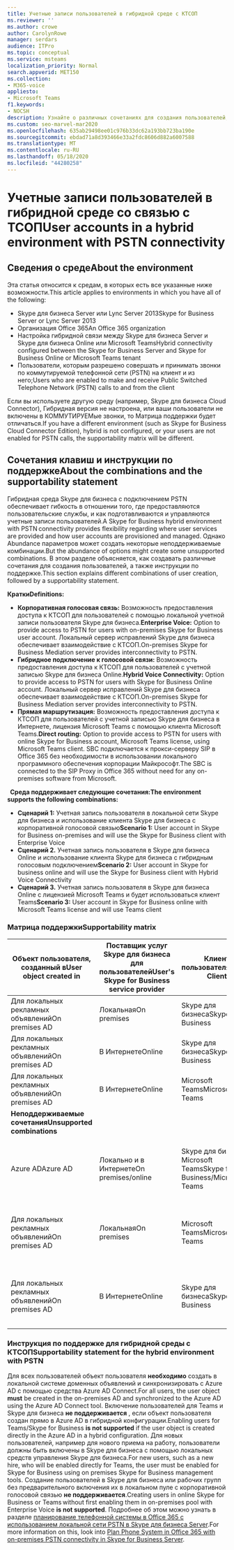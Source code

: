 ```yaml
---
title: Учетные записи пользователей в гибридной среде с КТСОП
ms.reviewer: ''
ms.author: crowe
author: CarolynRowe
manager: serdars
audience: ITPro
ms.topic: conceptual
ms.service: msteams
localization_priority: Normal
search.appverid: MET150
ms.collection:
- M365-voice
appliesto:
- Microsoft Teams
f1.keywords:
- NOCSH
description: Узнайте о различных сочетаниях для создания пользователей, а также о том, какие комбинации поддерживаются или не поддерживаются.
ms.custom: seo-marvel-mar2020
ms.openlocfilehash: 635ab29498ee01c976b33dc62a193bb723ba190e
ms.sourcegitcommit: ebdad71a8d393466e33a2fdc8606d882a6007588
ms.translationtype: MT
ms.contentlocale: ru-RU
ms.lasthandoff: 05/18/2020
ms.locfileid: "44280258"
---
```

# <a name="user-accounts-in-a-hybrid-environment-with-pstn-connectivity"></a><span data-ttu-id="fc81d-103">Учетные записи пользователей в гибридной среде со связью с ТСОП</span><span class="sxs-lookup"><span data-stu-id="fc81d-103">User accounts in a hybrid environment with PSTN connectivity</span></span>

## <a name="about-the-environment"></a><span data-ttu-id="fc81d-104">Сведения о среде</span><span class="sxs-lookup"><span data-stu-id="fc81d-104">About the environment</span></span>

<span data-ttu-id="fc81d-105">Эта статья относится к средам, в которых есть все указанные ниже возможности.</span><span class="sxs-lookup"><span data-stu-id="fc81d-105">This article applies to environments in which you have all of the following:</span></span> 
 
- <span data-ttu-id="fc81d-106">Skype для бизнеса Server или Lync Server 2013</span><span class="sxs-lookup"><span data-stu-id="fc81d-106">Skype for Business Server or Lync Server 2013</span></span> 
- <span data-ttu-id="fc81d-107">Организация Office 365</span><span class="sxs-lookup"><span data-stu-id="fc81d-107">An Office 365 organization</span></span> 
- <span data-ttu-id="fc81d-108">Настройка гибридной связи между Skype для бизнеса Server и Skype для бизнеса Online или Microsoft Teams</span><span class="sxs-lookup"><span data-stu-id="fc81d-108">Hybrid connectivity configured between the Skype for Business Server and Skype for Business Online or Microsoft Teams tenant</span></span> 
- <span data-ttu-id="fc81d-109">Пользователи, которым разрешено совершать и принимать звонки по коммутируемой телефонной сети (PSTN) на клиент и из него;</span><span class="sxs-lookup"><span data-stu-id="fc81d-109">Users who are enabled to make and receive Public Switched Telephone Network (PSTN) calls to and from the client</span></span>

 
<span data-ttu-id="fc81d-110">Если вы используете другую среду (например, Skype для бизнеса Cloud Connector), Гибридная версия не настроена, или ваши пользователи не включены в КОММУТИРУЕМые звонки, то Матрица поддержки будет отличаться.</span><span class="sxs-lookup"><span data-stu-id="fc81d-110">If you have a different environment (such as Skype for Business Cloud Connector Edition), hybrid is not configured, or your users are not enabled for PSTN calls, the supportability matrix will be different.</span></span>  

## <a name="about-the-combinations-and-the-supportability-statement"></a><span data-ttu-id="fc81d-111">Сочетания клавиш и инструкции по поддержке</span><span class="sxs-lookup"><span data-stu-id="fc81d-111">About the combinations and the supportability statement</span></span>  

<span data-ttu-id="fc81d-112">Гибридная среда Skype для бизнеса с подключением PSTN обеспечивает гибкость в отношении того, где предоставляются пользовательские службы, и как подготавливаются и управляются учетные записи пользователей.</span><span class="sxs-lookup"><span data-stu-id="fc81d-112">A Skype for Business hybrid environment with PSTN connectivity provides flexibility regarding where user services are provided and how user accounts are provisioned and managed.</span></span> <span data-ttu-id="fc81d-113">Однако Abundance параметров может создать некоторые неподдерживаемые комбинации.</span><span class="sxs-lookup"><span data-stu-id="fc81d-113">But the abundance of options might create some unsupported combinations.</span></span> <span data-ttu-id="fc81d-114">В этом разделе объясняется, как создавать различные сочетания для создания пользователей, а также инструкции по поддержке.</span><span class="sxs-lookup"><span data-stu-id="fc81d-114">This section explains different combinations of user creation, followed by a supportability statement.</span></span>


<span data-ttu-id="fc81d-115">**Кратки**</span><span class="sxs-lookup"><span data-stu-id="fc81d-115">**Definitions:**</span></span>   
- <span data-ttu-id="fc81d-116">**Корпоративная голосовая связь:** Возможность предоставления доступа к КТСОП для пользователей с помощью локальной учетной записи пользователя Skype для бизнеса.</span><span class="sxs-lookup"><span data-stu-id="fc81d-116">**Enterprise Voice:** Option to provide access to PSTN for users with on-premises Skype for Business user account.</span></span> <span data-ttu-id="fc81d-117">Локальный сервер исправлений Skype для бизнеса обеспечивает взаимодействие с КТСОП.</span><span class="sxs-lookup"><span data-stu-id="fc81d-117">On-premises Skype for Business Mediation server provides interconnectivity to PSTN.</span></span>  
- <span data-ttu-id="fc81d-118">**Гибридное подключение к голосовой связи:** Возможность предоставления доступа к КТСОП для пользователей с учетной записью Skype для бизнеса Online.</span><span class="sxs-lookup"><span data-stu-id="fc81d-118">**Hybrid Voice Connectivity:** Option to provide access to PSTN for users with Skype for Business Online account.</span></span> <span data-ttu-id="fc81d-119">Локальный сервер исправлений Skype для бизнеса обеспечивает взаимодействие с КТСОП.</span><span class="sxs-lookup"><span data-stu-id="fc81d-119">On-premises Skype for Business Mediation server provides interconnectivity to PSTN.</span></span> 
- <span data-ttu-id="fc81d-120">**Прямая маршрутизация:** Возможность предоставления доступа к КТСОП для пользователей с учетной записью Skype для бизнеса в Интернете, лицензия Microsoft Teams с помощью клиента Microsoft Teams.</span><span class="sxs-lookup"><span data-stu-id="fc81d-120">**Direct routing:** Option to provide access to PSTN for users with online Skype for Business account, Microsoft Teams license, using Microsoft Teams client.</span></span> <span data-ttu-id="fc81d-121">SBC подключается к прокси-серверу SIP в Office 365 без необходимости в использовании локального программного обеспечения корпорации Майкрософт.</span><span class="sxs-lookup"><span data-stu-id="fc81d-121">The SBC is connected to the SIP Proxy in Office 365 without need for any on-premises software from Microsoft.</span></span>

  
<span data-ttu-id="fc81d-122">**Среда поддерживает следующие сочетания:**</span><span class="sxs-lookup"><span data-stu-id="fc81d-122">**The environment supports the following combinations:**</span></span>
- <span data-ttu-id="fc81d-123">**Сценарий 1:** Учетная запись пользователя в локальной сети Skype для бизнеса и использование клиента Skype для бизнеса с корпоративной голосовой связью</span><span class="sxs-lookup"><span data-stu-id="fc81d-123">**Scenario 1:** User account in Skype for Business on-premises and will use the Skype for Business client with Enterprise Voice</span></span>
- <span data-ttu-id="fc81d-124">**Сценарий 2.** Учетная запись пользователя в Skype для бизнеса Online и использование клиента Skype для бизнеса с гибридным голосовым подключением</span><span class="sxs-lookup"><span data-stu-id="fc81d-124">**Scenario 2:** User account in Skype for business online and will use the Skype for Business client with Hybrid Voice Connectivity</span></span>
- <span data-ttu-id="fc81d-125">**Сценарий 3.** Учетная запись пользователя в Skype для бизнеса Online с лицензией Microsoft Teams и будет использоваться клиент Teams</span><span class="sxs-lookup"><span data-stu-id="fc81d-125">**Scenario 3:** User account in Skype for Business online with Microsoft Teams license and will use Teams client</span></span>
 
### <a name="supportability-matrix"></a><span data-ttu-id="fc81d-126">Матрица поддержки</span><span class="sxs-lookup"><span data-stu-id="fc81d-126">Supportability matrix</span></span>


|<span data-ttu-id="fc81d-127">**Объект пользователя, созданный в**</span><span class="sxs-lookup"><span data-stu-id="fc81d-127">**User object created in**</span></span>  |<span data-ttu-id="fc81d-128">**Поставщик услуг Skype для бизнеса для пользователей**</span><span class="sxs-lookup"><span data-stu-id="fc81d-128">**User's Skype for Business service provider**</span></span>|<span data-ttu-id="fc81d-129">**Клиент пользователя**</span><span class="sxs-lookup"><span data-stu-id="fc81d-129">**User's Client**</span></span>|<span data-ttu-id="fc81d-130">**Параметр голоса**</span><span class="sxs-lookup"><span data-stu-id="fc81d-130">**Voice option**</span></span>|<span data-ttu-id="fc81d-131">**Поддерживается**</span><span class="sxs-lookup"><span data-stu-id="fc81d-131">**Supported**</span></span>|
| ------------ | --------- | --------- | --------- | -------- |
|<span data-ttu-id="fc81d-132">Для локальных рекламных объявлений</span><span class="sxs-lookup"><span data-stu-id="fc81d-132">On premises AD</span></span>| <span data-ttu-id="fc81d-133">Локальная</span><span class="sxs-lookup"><span data-stu-id="fc81d-133">On premises</span></span> |<span data-ttu-id="fc81d-134">Skype для бизнеса</span><span class="sxs-lookup"><span data-stu-id="fc81d-134">Skype for Business</span></span>   | <span data-ttu-id="fc81d-135">Корпоративная голосовая связь</span><span class="sxs-lookup"><span data-stu-id="fc81d-135">Enterprise Voice</span></span>   |<span data-ttu-id="fc81d-136">Да</span><span class="sxs-lookup"><span data-stu-id="fc81d-136">Yes</span></span>|
|<span data-ttu-id="fc81d-137">Для локальных рекламных объявлений</span><span class="sxs-lookup"><span data-stu-id="fc81d-137">On premises AD</span></span>|<span data-ttu-id="fc81d-138">В Интернете</span><span class="sxs-lookup"><span data-stu-id="fc81d-138">Online</span></span>| <span data-ttu-id="fc81d-139">Skype для бизнеса</span><span class="sxs-lookup"><span data-stu-id="fc81d-139">Skype for Business</span></span>  | <span data-ttu-id="fc81d-140">Гибридная голосовая связь</span><span class="sxs-lookup"><span data-stu-id="fc81d-140">Hybrid Voice Connectivity</span></span>   |<span data-ttu-id="fc81d-141">Да</span><span class="sxs-lookup"><span data-stu-id="fc81d-141">Yes</span></span> |
|<span data-ttu-id="fc81d-142">Для локальных рекламных объявлений</span><span class="sxs-lookup"><span data-stu-id="fc81d-142">On premises AD</span></span>|<span data-ttu-id="fc81d-143">В Интернете</span><span class="sxs-lookup"><span data-stu-id="fc81d-143">Online</span></span> |<span data-ttu-id="fc81d-144">Microsoft Teams</span><span class="sxs-lookup"><span data-stu-id="fc81d-144">Microsoft Teams</span></span> |<span data-ttu-id="fc81d-145">Прямая маршрутизация</span><span class="sxs-lookup"><span data-stu-id="fc81d-145">Direct Routing</span></span>  |<span data-ttu-id="fc81d-146">Да</span><span class="sxs-lookup"><span data-stu-id="fc81d-146">Yes</span></span> |
|<span data-ttu-id="fc81d-147">**Неподдерживаемые сочетания**</span><span class="sxs-lookup"><span data-stu-id="fc81d-147">**Unsupported combinations**</span></span>    | |         |         |      |
|<span data-ttu-id="fc81d-148">Azure AD</span><span class="sxs-lookup"><span data-stu-id="fc81d-148">Azure AD</span></span>| <span data-ttu-id="fc81d-149">Локально и в Интернете</span><span class="sxs-lookup"><span data-stu-id="fc81d-149">On premises/online</span></span> | <span data-ttu-id="fc81d-150">Skype для бизнеса и Microsoft Teams</span><span class="sxs-lookup"><span data-stu-id="fc81d-150">Skype for Business/Microsoft Teams</span></span>|<span data-ttu-id="fc81d-151">Корпоративная Голосовая или гибридная голосовая связь/прямая маршрутизация</span><span class="sxs-lookup"><span data-stu-id="fc81d-151">Enterprise Voice/Hybrid Voice Connectivity/Direct Routing</span></span>  |<span data-ttu-id="fc81d-152">Нет, сначала необходимо создать объект пользователя в локальной системе рекламы</span><span class="sxs-lookup"><span data-stu-id="fc81d-152">No, user object MUST be created in on-premises AD first</span></span> |
|<span data-ttu-id="fc81d-153">Для локальных рекламных объявлений</span><span class="sxs-lookup"><span data-stu-id="fc81d-153">On premises AD</span></span>  |<span data-ttu-id="fc81d-154">Локальная</span><span class="sxs-lookup"><span data-stu-id="fc81d-154">On premises</span></span>| <span data-ttu-id="fc81d-155">Microsoft Teams</span><span class="sxs-lookup"><span data-stu-id="fc81d-155">Microsoft Teams</span></span>| <span data-ttu-id="fc81d-156">Корпоративная Голосовая или гибридная голосовая связь/прямая маршрутизация</span><span class="sxs-lookup"><span data-stu-id="fc81d-156">Enterprise Voice/Hybrid Voice Connectivity/Direct Routing</span></span>   |<span data-ttu-id="fc81d-157">Нет, клиент Microsoft Teams не поддерживается в локальной среде Skype для бизнеса</span><span class="sxs-lookup"><span data-stu-id="fc81d-157">No, Microsoft Teams client is not supported with on-premises Skype for Business</span></span> |     
|<span data-ttu-id="fc81d-158">Для локальных рекламных объявлений</span><span class="sxs-lookup"><span data-stu-id="fc81d-158">On premises AD</span></span>  |<span data-ttu-id="fc81d-159">В Интернете</span><span class="sxs-lookup"><span data-stu-id="fc81d-159">Online</span></span> |<span data-ttu-id="fc81d-160">Skype для бизнеса</span><span class="sxs-lookup"><span data-stu-id="fc81d-160">Skype for Business</span></span>  | <span data-ttu-id="fc81d-161">Прямая маршрутизация</span><span class="sxs-lookup"><span data-stu-id="fc81d-161">Direct Routing</span></span>  |<span data-ttu-id="fc81d-162">Нет, прямая маршрутизация не поддерживается для клиента Skype для бизнеса</span><span class="sxs-lookup"><span data-stu-id="fc81d-162">No, Direct Routing is not supported with Skype for Business client</span></span>  |


### <a name="supportability-statement-for-the-hybrid-environment-with-pstn"></a><span data-ttu-id="fc81d-163">Инструкция по поддержке для гибридной среды с КТСОП</span><span class="sxs-lookup"><span data-stu-id="fc81d-163">Supportability statement for the hybrid environment with PSTN</span></span>

<span data-ttu-id="fc81d-164">Для всех пользователей объект пользователя **необходимо** создать в локальной системе доменных объявлений и синхронизировать с Azure AD с помощью средства Azure AD Connect.</span><span class="sxs-lookup"><span data-stu-id="fc81d-164">For all users, the user object **must** be created in the on-premises AD and synchronized to the Azure AD using the Azure AD Connect tool.</span></span> <span data-ttu-id="fc81d-165">Включение пользователей для Teams и Skype для бизнеса **не поддерживается** , если объект пользователя создан прямо в Azure AD в гибридной конфигурации.</span><span class="sxs-lookup"><span data-stu-id="fc81d-165">Enabling users for Teams/Skype for Business **is not supported** if the user object is created directly in the Azure AD in a hybrid configuration.</span></span> <span data-ttu-id="fc81d-166">Для новых пользователей, например для нового приема на работу, пользователи должны быть включены в Skype для бизнеса с помощью локальных средств управления Skype для бизнеса.</span><span class="sxs-lookup"><span data-stu-id="fc81d-166">For new users, such as a new hire, who will be enabled directly for Teams, the user must be enabled for Skype for Business using on premises Skype for Business management tools.</span></span> <span data-ttu-id="fc81d-167">Создание пользователей в Skype для бизнеса или рабочих групп без предварительного включения их в локальном пуле с корпоративной голосовой связью **не поддерживается**.</span><span class="sxs-lookup"><span data-stu-id="fc81d-167">Creating users in online Skype for Business or Teams without first enabling them in on-premises pool with Enterprise Voice **is not supported**.</span></span> <span data-ttu-id="fc81d-168">Подробнее об этом можно узнать в разделе [планирование телефонной системы в Office 365 с использованием локальной сети PSTN в Skype для бизнеса Server](https://docs.microsoft.com/skypeforbusiness/skype-for-business-hybrid-solutions/plan-your-phone-system-cloud-pbx-solution/plan-phone-system-with-on-premises-pstn-connectivity).</span><span class="sxs-lookup"><span data-stu-id="fc81d-168">For more information on this, look into [Plan Phone System in Office 365 with on-premises PSTN connectivity in Skype for Business Server](https://docs.microsoft.com/skypeforbusiness/skype-for-business-hybrid-solutions/plan-your-phone-system-cloud-pbx-solution/plan-phone-system-with-on-premises-pstn-connectivity).</span></span>
